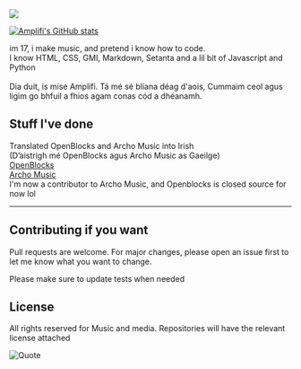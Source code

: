 

<img src="https://img.shields.io/liberapay/patrons/amplifi.svg?logo=liberapay">



[![Amplifi's GitHub stats](https://github-readme-stats.vercel.app/api?username=Amplifi-Beats)](https://github.com/anuraghazra/github-readme-stats)

im 17, i make music, and pretend i know how to code.
<br>
I know HTML, CSS, GMI, Markdown, Setanta and a lil bit of Javascript and Python
<br>
<br>
Dia duit, is mise Amplifi. Tá mé sé bliana déag d'aois, Cummaim ceol agus ligim go bhfuil a fhios agam conas cód a dhéanamh.




## Stuff I've done

Translated OpenBlocks and Archo Music into Irish
<br>
(D’aistrigh mé OpenBlocks agus Archo Music as Gaeilge)
<br>
[OpenBlocks](https://openblocks.tk/)
<br>
[Archo Music](https://www.audiodev.tk/)
<br>
I'm now a contributor to Archo Music, and Openblocks is closed source for now lol

---


## Contributing if you want
Pull requests are welcome. For major changes, please open an issue first to let me know what you want to change.

Please make sure to update tests when needed

## License
All rights reserved for Music and media. Repositories will have the relevant license attached

![Quote](https://github-readme-quotes.herokuapp.com/quote?theme=default&animation=grow_out_in&layout=default&font=default)
